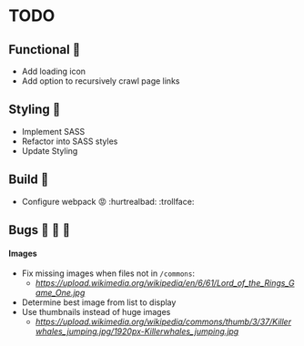 # TODO

## Functional :electric_plug:

- Add loading icon
- Add option to recursively crawl page links

## Styling :art:

- Implement SASS
- Refactor into SASS styles
- Update Styling

## Build :wrench:

- Configure webpack :rage: :hurtrealbad: :trollface:

## Bugs :bug: :bug: :bug:
#### Images

- Fix missing images when files not in `/commons`:
  - *https://upload.wikimedia.org/wikipedia/en/6/61/Lord_of_the_Rings_Game_One.jpg*
- Determine best image from list to display
- Use thumbnails instead of huge images
  - *https://upload.wikimedia.org/wikipedia/commons/thumb/3/37/Killerwhales_jumping.jpg/1920px-Killerwhales_jumping.jpg*
